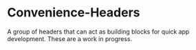 # Convenience-Headers
A group of headers that can act as building blocks for quick app development. These are a work in progress.

